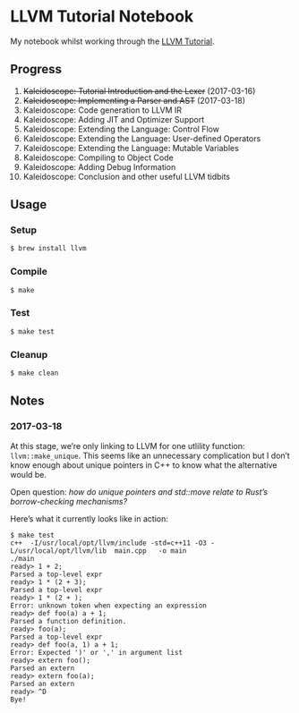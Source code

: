 # LLVM Tutorial Notebook

My notebook whilst working through the [LLVM Tutorial](http://llvm.org/docs/tutorial/).

## Progress

1. ~~Kaleidoscope: Tutorial Introduction and the Lexer~~ (2017-03-16)
2. ~~Kaleidoscope: Implementing a Parser and AST~~ (2017-03-18)
3. Kaleidoscope: Code generation to LLVM IR
4. Kaleidoscope: Adding JIT and Optimizer Support
5. Kaleidoscope: Extending the Language: Control Flow
6. Kaleidoscope: Extending the Language: User-defined Operators
7. Kaleidoscope: Extending the Language: Mutable Variables
8. Kaleidoscope: Compiling to Object Code
9. Kaleidoscope: Adding Debug Information
10. Kaleidoscope: Conclusion and other useful LLVM tidbits

## Usage

### Setup

```sh
$ brew install llvm
```

### Compile

```sh
$ make
```

### Test

```sh
$ make test
```

### Cleanup

```sh
$ make clean
```

## Notes

### 2017-03-18

At this stage, we’re only linking to LLVM for one utlility function:
`llvm::make_unique`.  This seems like an unnecessary complication but I don’t
know enough about unique pointers in C++ to know what the alternative would be.

Open question: *how do unique pointers and std::move relate to Rust’s borrow-checking mechanisms?*

Here’s what it currently looks like in action:

```
$ make test
c++  -I/usr/local/opt/llvm/include -std=c++11 -O3 -L/usr/local/opt/llvm/lib  main.cpp   -o main
./main
ready> 1 + 2;
Parsed a top-level expr
ready> 1 * (2 + 3);
Parsed a top-level expr
ready> 1 * (2 + );
Error: unknown token when expecting an expression
ready> def foo(a) a + 1;
Parsed a function definition.
ready> foo(a);
Parsed a top-level expr
ready> def foo(a, 1) a + 1;
Error: Expected ')' or ',' in argument list
ready> extern foo();
Parsed an extern
ready> extern foo(a);
Parsed an extern
ready> ^D
Bye!
```
